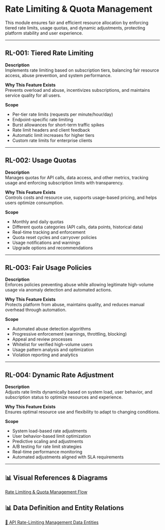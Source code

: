 # Rate Limiting & Quota Management

This module ensures fair and efficient resource allocation by enforcing tiered rate limits, usage quotas, and dynamic adjustments, protecting platform stability and user experience.

---

## RL-001: Tiered Rate Limiting

**Description**  
Implements rate limiting based on subscription tiers, balancing fair resource access, abuse prevention, and system performance.

**Why This Feature Exists**  
Prevents overload and abuse, incentivizes subscriptions, and maintains service quality for all users.

**Scope**

- Per-tier rate limits (requests per minute/hour/day)
- Endpoint-specific rate limiting
- Burst allowances for short-term traffic spikes
- Rate limit headers and client feedback
- Automatic limit increases for higher tiers
- Custom rate limits for enterprise clients

---

## RL-002: Usage Quotas

**Description**  
Manages quotas for API calls, data access, and other metrics, tracking usage and enforcing subscription limits with transparency.

**Why This Feature Exists**  
Controls costs and resource use, supports usage-based pricing, and helps users optimize consumption.

**Scope**

- Monthly and daily quotas
- Different quota categories (API calls, data points, historical data)
- Real-time tracking and enforcement
- Quota reset cycles and carryover policies
- Usage notifications and warnings
- Upgrade options and recommendations

---

## RL-003: Fair Usage Policies

**Description**  
Enforces policies preventing abuse while allowing legitimate high-volume usage via anomaly detection and automated actions.

**Why This Feature Exists**  
Protects platform from abuse, maintains quality, and reduces manual overhead through automation.

**Scope**

- Automated abuse detection algorithms
- Progressive enforcement (warnings, throttling, blocking)
- Appeal and review processes
- Whitelist for verified high-volume users
- Usage pattern analysis and optimization
- Violation reporting and analytics

---

## RL-004: Dynamic Rate Adjustment

**Description**  
Adjusts rate limits dynamically based on system load, user behavior, and subscription status to optimize resources and experience.

**Why This Feature Exists**  
Ensures optimal resource use and flexibility to adapt to changing conditions.

**Scope**

- System load-based rate adjustments
- User behavior-based limit optimization
- Predictive scaling and adjustments
- A/B testing for rate limit strategies
- Real-time performance monitoring
- Automated adjustments aligned with SLA requirements

---

## 📊 Visual References & Diagrams

<a href="https://miro.com/app/board/uXjVJbMT7pg=/?moveToWidget=3458764635539448293&cot=14" target="_blank"> Rate Limiting & Quota Management Flow </a>

## 📊 Data Definition and Entity Relations

<a href="../Data_Defination_Sheet/7-api-key-management--authentication.md" target="_blank">🔗 API Rate-Limiting Management Data Entities</a>
